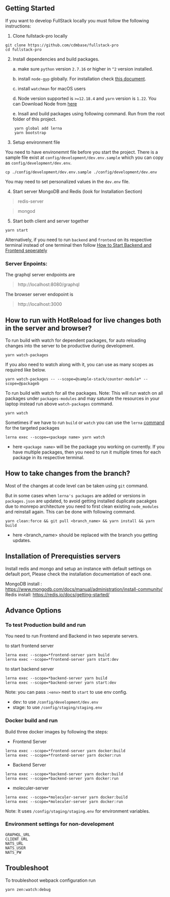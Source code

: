 ## Getting Started

If you want to develop FullStack locally you must follow the following instructions:

1. Clone fullstack-pro locally

```
git clone https://github.com/cdmbase/fullstack-pro
cd fullstack-pro
```

2. Install dependencies and build packages.

   a. make sure `python` version `2.7.16` or higher in `^2` version installed.

   b. install `node-gyp` globally. For installation check [this document](https://github.com/nodejs/node-gyp#installation).

   c. install `watchman` for macOS users

   d. Node version supported is `>=12.18.4` and `yarn` version is `1.22`. You can Download Node from [here](https://nodejs.org/dist/v12.18.4/)

   e. Insall and build packages using following command. Run from the root folder of this project.

```
    yarn global add lerna
    yarn bootstrap
```

3. Setup environment file

You need to have environemnt file before you start the project. There is a sample file exist at `config/development/dev.env.sample` which you can copy as `config/development/dev.env`.

```
cp ./config/development/dev.env.sample ./config/development/dev.env
```

You may need to set personalized values in the `dev.env` file.

4. Start server MongoDB and Redis (look for Installation Section)

> redis-server

> mongod

5. Start both client and server together

```
yarn start
```

Alternatively, if you need to run `backend` and `frontend` on its respective terminal instead of one terminal then follow [How to Start Backend and Frontend seperately](./How_to_Run_Various_Options.md#how-to-start-backend-and-frontend-seperately)

### Server Enpoints:

The graphql server endpoints are

> http://localhost:8080/graphql

The browser server endopoint is

> http://localhost:3000

## How to run with HotReload for live changes both in the server and browser?

To run build with watch for dependent packages, for auto reloading changes into the server to be productive during development.

```
yarn watch-packages
```

If you also need to watch along with it, you can use as many scopes as required like below.

```
yarn watch-packages -- --scope=@sample-stack/counter-module* --scope=@packageb
```

To run build with watch for all the packages. Note: This will run watch on all packages under `packages-modules` and may saturate the resources in your laptop instead run above `watch-packages` command.

```
yarn watch
```

Sometimes if we have to run `build` or `watch` you can use the `lerna` [command](https://github.com/lerna/lerna/tree/master/commands/exec#usage) for the targeted packages

```
lerna exec --scope=<package name> yarn watch
```

- here `<package name>` will be the package you working on currently. If you have multiple packages, then you need to run it multiple times for each package in its respective terminal.

## How to take changes from the branch?

Most of the changes at code level can be taken using `git` command.

But in some cases when `lerna's packages` are added or versions in `packages.json` are updated, to avoid getting installed duplicate pacakges due to monrepo architecture you need to first clean existing `node_modules` and reinstall again. This can be done with following command.

```
yarn clean:force && git pull <branch_name> && yarn install && yarn build
```

- here <branch_name> should be replaced with the branch you getting updates.

## Installation of Prerequisties servers

Install redis and mongo and setup an instance with default settings on default port,
Please check the installation documentation of each one.

MongoDB install : https://www.mongodb.com/docs/manual/administration/install-community/
Redis install: https://redis.io/docs/getting-started/

## Advance Options

### To test Production build and run

You need to run Frontend and Backend in two seperate servers.

to start frontend server

```
lerna exec --scope=*frontend-server yarn build
lerna exec --scope=*frontend-server yarn start:dev
```

to start backend server

```
lerna exec --scope=*backend-server yarn build
lerna exec --scope=*backend-server yarn start:dev
```

Note: you can pass `:<env>` next to `start` to use env config.

- dev: to use `/config/development/dev.env`
- stage: to use `/config/staging/staging.env`

### Docker build and run

Build three docker images by following the steps:

- Frontend Server

```
lerna exec --scope=*frontend-server yarn docker:build
lerna exec --scope=*frontend-server yarn docker:run
```

- Backend Server

```
lerna exec --scope=*backend-server yarn docker:build
lerna exec --scope=*backend-server yarn docker:run
```

- moleculer-server

```
lerna exec --scope=*moleculer-server yarn docker:build
lerna exec --scope=*moleculer-server yarn docker:run
```

Note: It uses `/config/staging/staging.env` for environment variables.

### Environment settings for non-development

```
GRAPHQL_URL
CLIENT_URL
NATS_URL
NATS_USER
NATS_PW
```

## Troubleshoot

To troubleshoot webpack configuration run

```
yarn zen:watch:debug
```
